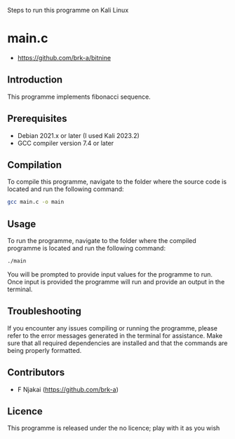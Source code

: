 Steps to run this programme on Kali Linux

# main.c
- https://github.com/brk-a/bitnine

## Introduction 

This programme implements fibonacci sequence.

## Prerequisites

- Debian 2021.x or later (I used Kali 2023.2)
- GCC compiler version 7.4 or later

## Compilation

To compile this programme, navigate to the folder where the source code is located and run the following command:

```bash
gcc main.c -o main
```

## Usage

To run the programme, navigate to the folder where the compiled programme is located and run the following command:

```bash
./main
```

You will be prompted to provide input values for the programme to run. Once input is provided the programme will run and provide an output in the terminal.

## Troubleshooting

If you encounter any issues compiling or running the programme, please refer to the error messages generated in the terminal for assistance. Make sure that all required dependencies are installed and that the commands are being properly formatted.

## Contributors

- F Njakai (https://github.com/brk-a)

## Licence

This programme is released under the no licence; play with it as you wish
